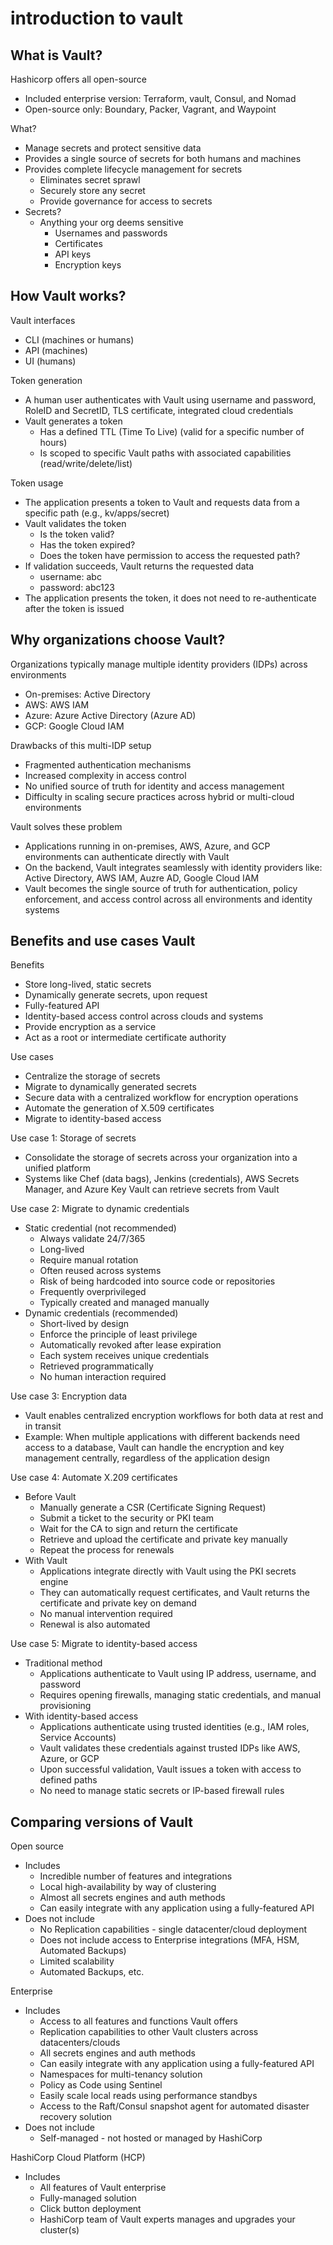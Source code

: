 # introduction to vault

## What is Vault?

Hashicorp offers all open-source

- Included enterprise version: Terraform, vault, Consul, and Nomad
- Open-source only: Boundary, Packer, Vagrant, and Waypoint

What?

- Manage secrets and protect sensitive data
- Provides a single source of secrets for both humans and machines
- Provides complete lifecycle management for secrets
  - Eliminates secret sprawl
  - Securely store any secret
  - Provide governance for access to secrets
- Secrets?
  - Anything your org deems sensitive
    - Usernames and passwords
    - Certificates
    - API keys
    - Encryption keys

## How Vault works?

Vault interfaces

- CLI (machines or humans)
- API (machines)
- UI (humans)

Token generation

- A human user authenticates with Vault using username and password, RoleID and SecretID, TLS certificate, integrated cloud credentials
- Vault generates a token
  - Has a defined TTL (Time To Live) (valid for a specific number of hours)
  - Is scoped to specific Vault paths with associated capabilities (read/write/delete/list)

Token usage

- The application presents a token to Vault and requests data from a specific path (e.g., kv/apps/secret)
- Vault validates the token
  - Is the token valid?
  - Has the token expired?
  - Does the token have permission to access the requested path?
- If validation succeeds, Vault returns the requested data
  - username: abc
  - password: abc123
- The application presents the token, it does not need to re-authenticate after the token is issued

## Why organizations choose Vault?

Organizations typically manage multiple identity providers (IDPs) across environments

- On-premises: Active Directory
- AWS: AWS IAM
- Azure: Azure Active Directory (Azure AD)
- GCP: Google Cloud IAM

Drawbacks of this multi-IDP setup

- Fragmented authentication mechanisms
- Increased complexity in access control
- No unified source of truth for identity and access management
- Difficulty in scaling secure practices across hybrid or multi-cloud environments

Vault solves these problem

- Applications running in on-premises, AWS, Azure, and GCP environments can authenticate directly with Vault
- On the backend, Vault integrates seamlessly with identity providers like: Active Directory, AWS IAM, Auzre AD, Google Cloud IAM
- Vault becomes the single source of truth for authentication, policy enforcement, and access control across all environments and identity systems

## Benefits and use cases Vault

Benefits

- Store long-lived, static secrets
- Dynamically generate secrets, upon request
- Fully-featured API
- Identity-based access control across clouds and systems
- Provide encryption as a service
- Act as a root or intermediate certificate authority

Use cases

- Centralize the storage of secrets
- Migrate to dynamically generated secrets
- Secure data with a centralized workflow for encryption operations
- Automate the generation of X.509 certificates
- Migrate to identity-based access

Use case 1: Storage of secrets

- Consolidate the storage of secrets across your organization into a unified platform
- Systems like Chef (data bags), Jenkins (credentials), AWS Secrets Manager, and Azure Key Vault can retrieve secrets from Vault

Use case 2: Migrate to dynamic credentials

- Static credential (not recommended)
  - Always validate 24/7/365
  - Long-lived
  - Require manual rotation
  - Often reused across systems
  - Risk of being hardcoded into source code or repositories
  - Frequently overprivileged
  - Typically created and managed manually
- Dynamic credentials (recommended)
  - Short-lived by design
  - Enforce the principle of least privilege
  - Automatically revoked after lease expiration
  - Each system receives unique credentials
  - Retrieved programmatically
  - No human interaction required

Use case 3: Encryption data

- Vault enables centralized encryption workflows for both data at rest and in transit
- Example: When multiple applications with different backends need access to a database, Vault can handle the encryption and key management centrally, regardless of the application design

Use case 4: Automate X.209 certificates

- Before Vault
  - Manually generate a CSR (Certificate Signing Request)
  - Submit a ticket to the security or PKI team
  - Wait for the CA to sign and return the certificate
  - Retrieve and upload the certificate and private key manually
  - Repeat the process for renewals
- With Vault
  - Applications integrate directly with Vault using the PKI secrets engine
  - They can automatically request certificates, and Vault returns the certificate and private key on demand
  - No manual intervention required
  - Renewal is also automated

Use case 5: Migrate to identity-based access

- Traditional method
  - Applications authenticate to Vault using IP address, username, and password
  - Requires opening firewalls, managing static credentials, and manual provisioning
- With identity-based access
  - Applications authenticate using trusted identities (e.g., IAM roles, Service Accounts)
  - Vault validates these credentials against trusted IDPs like AWS, Azure, or GCP
  - Upon successful validation, Vault issues a token with access to defined paths
  - No need to manage static secrets or IP-based firewall rules

## Comparing versions of Vault

Open source

- Includes
  - Incredible number of features and integrations
  - Local high-availability by way of clustering
  - Almost all secrets engines and auth methods
  - Can easily integrate with any application using a fully-featured API
- Does not include
  - No Replication capabilities - single datacenter/cloud deployment
  - Does not include access to Enterprise integrations (MFA, HSM, Automated Backups)
  - Limited scalability
  - Automated Backups, etc.

Enterprise

- Includes
  - Access to all features and functions Vault offers
  - Replication capabilities to other Vault clusters across datacenters/clouds
  - All secrets engines and auth methods
  - Can easily integrate with any application using a fully-featured API
  - Namespaces for multi-tenancy solution
  - Policy as Code using Sentinel
  - Easily scale local reads using performance standbys
  - Access to the Raft/Consul snapshot agent for automated disaster recovery solution
- Does not include
  - Self-managed - not hosted or managed by HashiCorp

HashiCorp Cloud Platform (HCP)

- Includes
  - All features of Vault enterprise
  - Fully-managed solution
  - Click button deployment
  - HashiCorp team of Vault experts manages and upgrades your cluster(s)
